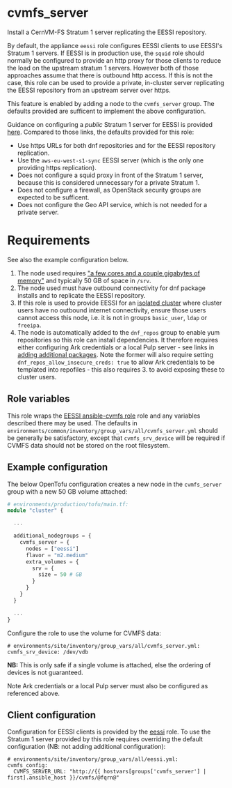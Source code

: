 # cvmfs_server

Install a CernVM-FS Stratum 1 server replicating the EESSI repository.

By default, the appliance `eessi` role configures EESSI clients to use EESSI's
Stratum 1 servers. If EESSI is in production use, the `squid` role should normally
be configured to provide an http proxy for those clients to reduce the load
on the upstream stratum 1 servers. However both of those approaches assume that
there is outbound http access. If this is not the case, this role can be used
to provide a private, in-cluster server replicating the EESSI repository from
an upstream server over https.

This feature is enabled by adding a node to the `cvmfs_server` group. The
defaults provided are sufficent to implement the above configuration.

Guidance on configuring a *public* Stratum 1 server for EESSI is provided [here](https://multixscale.github.io/cvmfs-tutorial-hpc-best-practices/access/stratum1/).
Compared to those links, the defaults provided for this role:
- Use https URLs for both dnf repositories and for the EESSI repository replication.
- Use the `aws-eu-west-s1-sync` EESSI server (which is the only one providing
  https replication).
- Does not configure a squid proxy in front of the Stratum 1 server, because this
  is considered unnecessary for a private Stratum 1.
- Does not configure a firewall, as OpenStack security groups are expected to be
  sufficent.
- Does not configure the Geo API service, which is not needed for a private server.

# Requirements

See also the example configuration below.

1. The node used requires ["a few cores and a couple gigabytes of memory"](https://cvmfs-contrib.github.io/cvmfs-tutorial-2021/02_stratum0_client/#21-setting-up-the-stratum-0)
  and typically 50 GB of space in `/srv`.
2. The node used must have outbound connectivity for dnf package installs
  and to replicate the EESSI repository.
3. If this role is used to provide EESSI for an [isolated cluster](../../../docs/experimental/isolated-clusters.md)
  where cluster users have no outbound internet connectivity, ensure those users
  cannot access this node, i.e. it is not in groups `basic_user`, `ldap` or
  `freeipa`.
4. The node is automatically added to the `dnf_repos` group to enable yum
  repositories so this role can install dependencies. It therefore requires
  either configuring Ark credentials or a local Pulp server - see links in
  [adding additional packages](../../../docs/operations.md#adding-additional-packages).
  Note the former will also require setting `dnf_repos_allow_insecure_creds: true`
  to allow Ark credentials to be templated into repofiles - this also requires 3.
  to avoid exposing these to cluster users.
 
## Role variables

This role wraps the [EESSI ansible-cvmfs role](https://github.com/EESSI/ansible-cvmfs)
role and any variables described there may be used. The defaults in
`environments/common/inventory/group_vars/all/cvmfs_server.yml`
should be generally be satisfactory, except that `cvmfs_srv_device` will be
required if CVMFS data should not be stored on the root filesystem.

## Example configuration

The below OpenTofu configuration creates a new node in the `cvmfs_server` group
with a new 50 GB volume attached:

```terraform
# environments/production/tofu/main.tf:
module "cluster" {

  ... 

  additional_nodegroups = {
    cvmfs_server = {
      nodes = ["eessi"]
      flavor = "m2.medium"
      extra_volumes = {
        srv = {
          size = 50 # GB
        }
      }
    }
  }

  ...
}
```

Configure the role to use the volume for CVMFS data:

```
# environments/site/inventory/group_vars/all/cvmfs_server.yml:
cvmfs_srv_device: /dev/vdb
```

**NB:** This is only safe if a single volume is attached, else the ordering of
devices is not guaranteed.

Note Ark credentials or a local Pulp server must also be configured as referenced
above.

## Client configuration

Configuration for EESSI clients is provided by the [eessi](../eessi/README.md)
role. To use the Stratum 1 server provided by this role requires overriding
the default configuration (NB: not adding additional configuration):

```
# environments/site/inventory/group_vars/all/eessi.yml:
cvmfs_config:
  CVMFS_SERVER_URL: "http://{{ hostvars[groups['cvmfs_server'] | first].ansible_host }}/cvmfs/@fqrn@"
```
